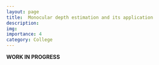 ```yaml
---
layout: page
title:  Monocular depth estimation and its application
description: 
img:
importance: 4
category: College
---
```


<b>WORK IN PROGRESS</b>
